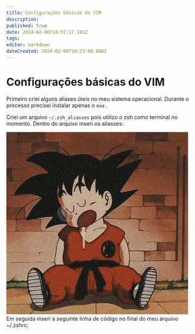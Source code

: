 ```yaml
---
title: Configurações básicas do VIM
description: 
published: true
date: 2024-02-06T19:57:17.191Z
tags: 
editor: markdown
dateCreated: 2024-02-06T19:23:00.846Z
---
```


# Configurações básicas do VIM
Primeiro criei alguns aliases úteis no meu sistema operacional. Durante o processo precisei instalar apenas o `exa` .

Criei um arquivo `~/.zsh_aliasses` pois utilizo o zsh como terminal no momento. Dentro do arquivo inseri os aliasses:

![47d87497785b6ac017aa8861d18b2bf5.jpg](/47d87497785b6ac017aa8861d18b2bf5.jpg)
Em seguida inseri a seguinte linha de código no final do meu arquivo ~/.zshrc: